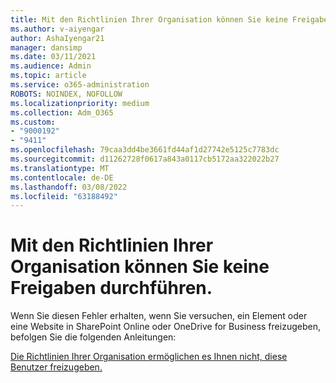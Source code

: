 ```yaml
---
title: Mit den Richtlinien Ihrer Organisation können Sie keine Freigaben durchführen.
ms.author: v-aiyengar
author: AshaIyengar21
manager: dansimp
ms.date: 03/11/2021
ms.audience: Admin
ms.topic: article
ms.service: o365-administration
ROBOTS: NOINDEX, NOFOLLOW
ms.localizationpriority: medium
ms.collection: Adm_O365
ms.custom:
- "9000192"
- "9411"
ms.openlocfilehash: 79caa3dd4be3661fd44af1d27742e5125c7783dc
ms.sourcegitcommit: d11262728f0617a843a0117cb5172aa322022b27
ms.translationtype: MT
ms.contentlocale: de-DE
ms.lasthandoff: 03/08/2022
ms.locfileid: "63188492"
---
```

# <a name="your-organizations-policies-do-not-allow-you-to-share"></a>Mit den Richtlinien Ihrer Organisation können Sie keine Freigaben durchführen.

Wenn Sie diesen Fehler erhalten, wenn Sie versuchen, ein Element oder eine Website in SharePoint Online oder OneDrive for Business freizugeben, befolgen Sie die folgenden Anleitungen:
 
[Die Richtlinien Ihrer Organisation ermöglichen es Ihnen nicht, diese Benutzer freizugeben.](https://docs.microsoft.com/sharepoint/troubleshoot/sharing-and-permissions/organization-policies-do-not-allow-you-to-share-with-users-error)